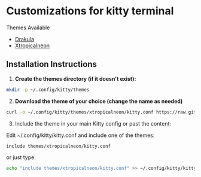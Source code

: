 # Customizations for kitty terminal


Themes Available

- [Drakula](./themes/drakula/kitty.conf)
- [Xtropicalneon](./themes/xtropicalneon/README.md)


## Installation Instructions

1. **Create the themes directory (if it doesn't exist):**

```bash
mkdir -p ~/.config/kitty/themes
```

2. **Download the theme of your choice (change the name as needed)**


```bash
curl -o ~/.config/kitty/themes/xtropicalneon/kitty.conf https://raw.githubusercontent.com/xscriptorcode/art/main/themes/xtropicalneon/kitty.conf

```

3. Include the theme in your main Kitty config or past the content:

Edit ~/.config/kitty/kitty.conf and include one of the themes:

```bash
include themes/xtropicalneon/kitty.conf
```

or just type:
```bash
echo "include themes/xtropicalneon/kitty.conf" >> ~/.config/kitty/kitty.conf
```